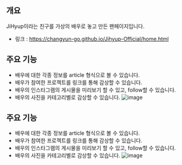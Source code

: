 ## 개요
JiHyup이라는 친구를 가상의 배우로 놓고 만든 팬페이지입니다.
- 링크 : https://changyun-go.github.io/Jihyup-Official/home.html

## 주요 기능
- 배우에 대한 각종 정보를 article 형식으로 볼 수 있습니다.
- 배우가 참여한 프로젝트를 링크를 통해 감상할 수 있습니다.
- 배우의 인스타그램의 게시물을 미리보기 할 수 있고, follow할 수 있습니다.
- 배우의 사진을 카테고리별로 감상할 수 있습니다.
![image](https://user-images.githubusercontent.com/85783423/128004561-f1e0a640-bea6-4422-a6a7-504da3b7a274.png)


## 주요 기능
- 배우에 대한 각종 정보를 article 형식으로 볼 수 있습니다.
- 배우가 참여한 프로젝트를 링크를 통해 감상할 수 있습니다.
- 배우의 인스타그램의 게시물을 미리보기 할 수 있고, follow할 수 있습니다.
- 배우의 사진을 카테고리별로 감상할 수 있습니다.
![image](https://user-images.githubusercontent.com/85783423/128004561-f1e0a640-bea6-4422-a6a7-504da3b7a274.png)
